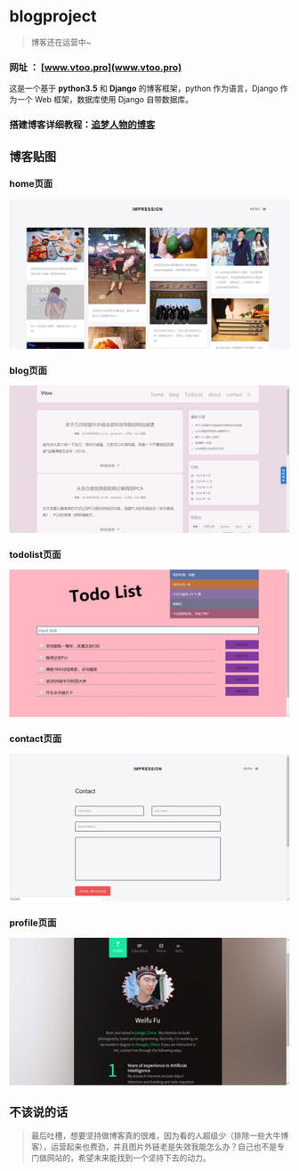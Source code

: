 # blogproject

> 博客还在运营中~

### 网址 ： [www.vtoo.pro](www.vtoo.pro)

这是一个基于 **python3.5** 和 **Django** 的博客框架，python 作为语言，Django 作为一个 Web 框架，数据库使用 Django 自带数据库。

### 搭建博客详细教程：[追梦人物的博客](https://www.zmrenwu.com/courses/django-blog-tutorial/)

## 博客贴图

### home页面
![可视化1](asset/home.png)
### blog页面
![可视化1](asset/blog.png)
### todolist页面
![可视化1](asset/ToDolist.png)
### contact页面
![可视化1](asset/Contact.png)
### profile页面
![可视化1](asset/profile.png)

## 不该说的话

> 最后吐槽，想要坚持做博客真的很难，因为看的人超级少（排除一些大牛博客），运营起来也费劲，并且图片外链老是失效我能怎么办？自己也不是专门做网站的，希望未来能找到一个坚持下去的动力。


